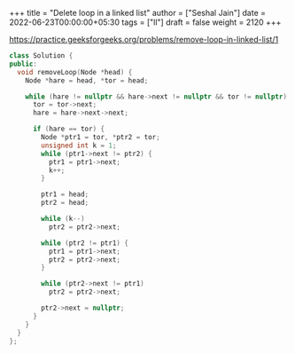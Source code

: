 +++
title = "Delete loop in a linked list"
author = ["Seshal Jain"]
date = 2022-06-23T00:00:00+05:30
tags = ["ll"]
draft = false
weight = 2120
+++

<https://practice.geeksforgeeks.org/problems/remove-loop-in-linked-list/1>

```cpp
class Solution {
public:
  void removeLoop(Node *head) {
    Node *hare = head, *tor = head;

    while (hare != nullptr && hare->next != nullptr && tor != nullptr) {
      tor = tor->next;
      hare = hare->next->next;

      if (hare == tor) {
        Node *ptr1 = tor, *ptr2 = tor;
        unsigned int k = 1;
        while (ptr1->next != ptr2) {
          ptr1 = ptr1->next;
          k++;
        }

        ptr1 = head;
        ptr2 = head;

        while (k--)
          ptr2 = ptr2->next;

        while (ptr2 != ptr1) {
          ptr1 = ptr1->next;
          ptr2 = ptr2->next;
        }

        while (ptr2->next != ptr1)
          ptr2 = ptr2->next;

        ptr2->next = nullptr;
      }
    }
  }
};
```
